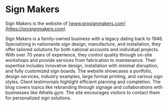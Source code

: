 # Sign Makers
Sign Makers is the website of [www.prosignmakers.com](https://prosignmakers.com)


Sign Makers is a family-owned business with a legacy dating back to 1946. Specializing in nationwide sign design, manufacture, and installation, they offer tailored solutions for both national accounts and individual projects. With over 70 years of experience, they control quality through on-site workshops and provide services from fabrication to maintenance. Their expertise includes innovative design, installation with minimal disruption, and fully customized sign boards. The website showcases a portfolio, design services, industry examples, large format printing, and various sign styles. Client testimonials highlight efficient planning and completion. The blog covers topics like rebranding through signage and collaborations with businesses like Athelis gym. The site encourages visitors to contact them for personalized sign solutions.

